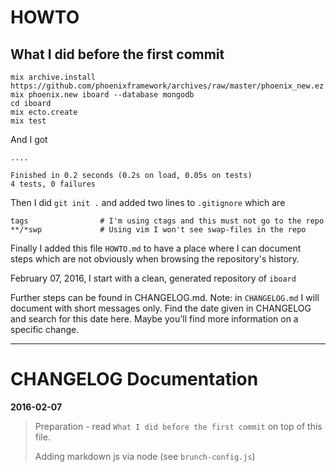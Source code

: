 HOWTO
=====

What I did before the first commit
----------------------------------

    mix archive.install https://github.com/phoenixframework/archives/raw/master/phoenix_new.ez
    mix phoenix.new iboard --database mongodb
    cd iboard
    mix ecto.create
    mix test

And I got

    ....

    Finished in 0.2 seconds (0.2s on load, 0.05s on tests)
    4 tests, 0 failures

Then I did `git init .` and added two lines to `.gitignore` which are

    tags                # I'm using ctags and this must not go to the repo
    **/*swp             # Using vim I won't see swap-files in the repo

Finally I added this file `HOWTO.md` to have a place where I can document
steps which are not obviously when browsing the repository's history.

February 07, 2016, I start with a clean, generated repository of `iboard`

Further steps can be found in CHANGELOG.md. Note: in `CHANGELOG.md` I will
document with short messages only. Find the date given in CHANGELOG and search
for this date here. Maybe you'll find more information on a specific change.

----

CHANGELOG Documentation
=======================

**2016-02-07**
 >  Preparation - read `What I did before the first commit` on top
 >  of this file.
 >
 >  Adding markdown js via node (see `brunch-config.js`)

